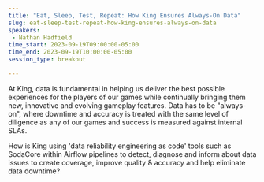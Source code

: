 ```yaml
---
title: "Eat, Sleep, Test, Repeat: How King Ensures Always-On Data"
slug: eat-sleep-test-repeat-how-king-ensures-always-on-data
speakers:
 - Nathan Hadfield
time_start: 2023-09-19T09:00:00-05:00
time_end: 2023-09-19T10:00:00-05:00
session_type: breakout

---
```


At King, data is fundamental in helping us deliver the best possible experiences for the players of our games while continually bringing them new, innovative and evolving gameplay features.  Data has to be "always-on", where downtime and accuracy is treated with the same level of diligence as any of our games and success is measured against internal SLAs.



How is King using 'data reliability engineering as code' tools such as SodaCore within Airflow pipelines to detect, diagnose and inform about data issues to create coverage, improve quality & accuracy and help eliminate data downtime?